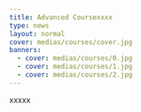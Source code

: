 ```yaml
---
title: Advanced Coursexxxx
type: news
layout: normal
cover: medias/courses/cover.jpg
banners:
  - cover: medias/courses/0.jpg
  - cover: medias/courses/1.jpg
  - cover: medias/courses/2.jpg
---
```


xxxxx
